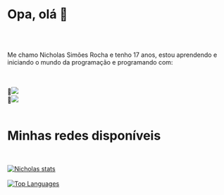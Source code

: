 <h1> Opa, olá 👋</h1>
<br>
<br>
<p>Me chamo Nicholas Simões Rocha e tenho 17 anos, estou aprendendo e iniciando o mundo da programação e programando com:</p>
<br>
<br>
🔴<img src="https://img.shields.io/badge/HTML5-E34F26?style=for-the-badge&logo=html5&logoColor=white"> 
<br>
🔵<img src="https://img.shields.io/badge/CSS3-1572B6?style=for-the-badge&logo=css3&logoColor=white">
<br>
<br>
<h1>Minhas redes disponíveis</h1>
<link href="https://www.instagram.com/nicholas_simoes123/">
<br>
<link href="https://www.threads.net/@nicholas_simoes123?xmt=AQGzuKiBJ1F_k2MHLy_ZwQx-mHBa53XtHMeHaVRQ3ftGeMI">

[![Nicholas stats](https://github-readme-stats.vercel.app/api?username=SimonTheAnimator23)](https://github.com/anuraghazra/github-readme-stats)
<br>
<br>
[![Top Languages](https://github-readme-stats.vercel.app/api/top-langs/?username=SimonTheAnimator23)](https://github.com/anuraghazra/github-readme-stats)

